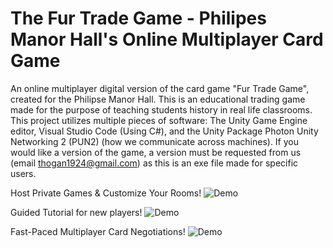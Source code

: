 # The Fur Trade Game - Philipes Manor Hall's Online Multiplayer Card Game
An online multiplayer digital version of the card game "Fur Trade Game", created for the Philipse Manor Hall. This is an educational trading game made for the purpose of teaching students history in real life classrooms.
This project utilizes multiple pieces of software: The Unity Game Engine editor, Visual Studio Code (Using C#), and the Unity Package Photon Unity Networking 2 (PUN2) (how we communicate across machines). 
If you would like a version of the game, a version must be requested from us (email thogan1924@gmail.com) as this is an exe file made for specific users.

Host Private Games & Customize Your Rooms! 
![Demo](./CustomizableRooms2.gif)

Guided Tutorial for new players!
![Demo](./InteractiveTutorial2.gif)

Fast-Paced Multiplayer Card Negotiations!
![Demo](./Gameplay3.gif)

